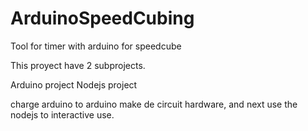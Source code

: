 # ArduinoSpeedCubing
Tool for timer with arduino for speedcube

This proyect have 2 subprojects.

Arduino project
Nodejs project

charge arduino to arduino make de circuit hardware, and next use the nodejs to interactive use.
